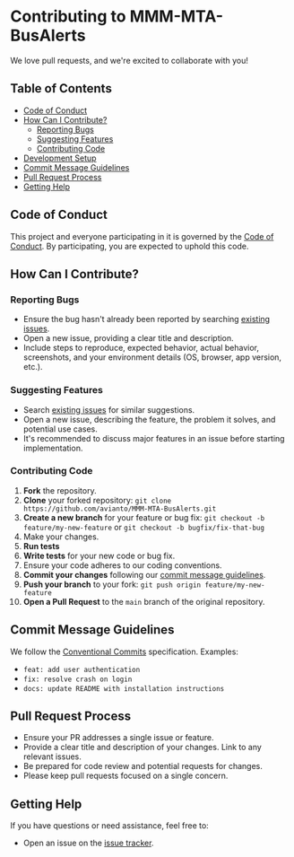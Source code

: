 # Contributing to MMM-MTA-BusAlerts

We love pull requests, and we're excited to collaborate with you!

## Table of Contents

* [Code of Conduct](#code-of-conduct)
* [How Can I Contribute?](#how-can-i-contribute)
    * [Reporting Bugs](#reporting-bugs)
    * [Suggesting Features](#suggesting-features)
    * [Contributing Code](#contributing-code)
* [Development Setup](#development-setup)
* [Commit Message Guidelines](#commit-message-guidelines)
* [Pull Request Process](#pull-request-process)
* [Getting Help](#getting-help)

## Code of Conduct

This project and everyone participating in it is governed by the [Code of Conduct](CODE_OF_CONDUCT.md). By participating, you are expected to uphold this code.

## How Can I Contribute?

### Reporting Bugs

* Ensure the bug hasn't already been reported by searching [existing issues](https://github.com/avianto/MMM-MTA-BusAlerts/issues).
* Open a new issue, providing a clear title and description.
* Include steps to reproduce, expected behavior, actual behavior, screenshots, and your environment details (OS, browser, app version, etc.).

### Suggesting Features

* Search [existing issues](https://github.com/avianto/MMM-MTA-BusAlerts/issues) for similar suggestions.
* Open a new issue, describing the feature, the problem it solves, and potential use cases.
* It's recommended to discuss major features in an issue before starting implementation.

### Contributing Code

1.  **Fork** the repository.
2.  **Clone** your forked repository: `git clone https://github.com/avianto/MMM-MTA-BusAlerts.git`
3.  **Create a new branch** for your feature or bug fix: `git checkout -b feature/my-new-feature` or `git checkout -b bugfix/fix-that-bug`
4.  Make your changes.
5.  **Run tests**
6.  **Write tests** for your new code or bug fix.
7.  Ensure your code adheres to our coding conventions.
8.  **Commit your changes** following our [commit message guidelines](#commit-message-guidelines).
9.  **Push your branch** to your fork: `git push origin feature/my-new-feature`
10. **Open a Pull Request** to the `main` branch of the original repository.

## Commit Message Guidelines

We follow the [Conventional Commits](https://www.conventionalcommits.org/en/v1.0.0/) specification.
Examples:
* `feat: add user authentication`
* `fix: resolve crash on login`
* `docs: update README with installation instructions`

## Pull Request Process

* Ensure your PR addresses a single issue or feature.
* Provide a clear title and description of your changes. Link to any relevant issues.
* Be prepared for code review and potential requests for changes.
* Please keep pull requests focused on a single concern.

## Getting Help

If you have questions or need assistance, feel free to:

* Open an issue on the [issue tracker](https://github.com/your-org/your-app/issues).